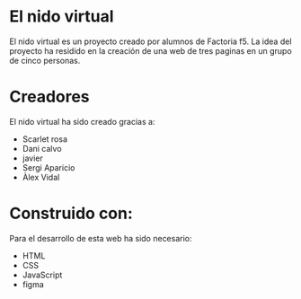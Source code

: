 # El nido virtual 

El nido virtual es un proyecto creado por alumnos de Factoria f5. La idea del proyecto ha residido en la creación de una web de tres paginas en un grupo de cinco personas.

# Creadores
El nido virtual ha sido creado gracias a:

- Scarlet rosa
- Dani calvo
- javier
- Sergi Aparicio
- Àlex Vidal

# Construido con:
Para el desarrollo de esta web ha sido necesario:

- HTML
- CSS
- JavaScript
- figma

